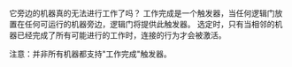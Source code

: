 <lore>
它旁边的机器真的无法进行工作了吗？
</lore>
<no_lore>
工作完成是一个触发器，当任何逻辑门放置在任何可运行的机器旁边，逻辑门将提供此触发器。
</no_lore>

<chapter name="需求"/>
选定时，只有当相邻的机器已经完成了所有可能进行的工作时，连接的行为才会被激活。

注意：并非所有机器都支持"工作完成"触发器。

